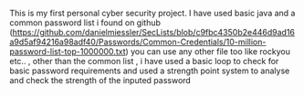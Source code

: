 This is my first personal cyber security project. I have used basic java and a common password list i found on github
(https://github.com/danielmiessler/SecLists/blob/c9fbc4350b2e446d9ad16a9d5af94216a98adf40/Passwords/Common-Credentials/10-million-password-list-top-1000000.txt)
you can use any other file too like rockyou etc.. , other than the common list , i have used a basic loop to check for basic password  requirements and used a strength point system to 
analyse and check the strength of the inputed password
